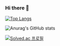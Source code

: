 ### Hi there 👋




[![Top Langs](https://github-readme-stats.vercel.app/api/top-langs/?username=ljm0726&layout=compact)](https://github.com/ljm0726/github-readme-stats)


![Anurag's GitHub stats](https://github-readme-stats.vercel.app/api?username=ljm0726&show_icons=true&theme=dracula)


[![Solved.ac
프로필](http://mazassumnida.wtf/api/v2/generate_badge?boj=dksk678)](https://solved.ac/dksk678)


<!--
**ljm0726/ljm0726** is a ✨ _special_ ✨ repository because its `README.md` (this file) appears on your GitHub profile.

Here are some ideas to get you started:

- 🔭 I’m currently working on ...
- 🌱 I’m currently learning ...
- 👯 I’m looking to collaborate on ...
- 🤔 I’m looking for help with ...
- 💬 Ask me about ...
- 📫 How to reach me: ...
- 😄 Pronouns: ...
- ⚡ Fun fact: ...
-->
